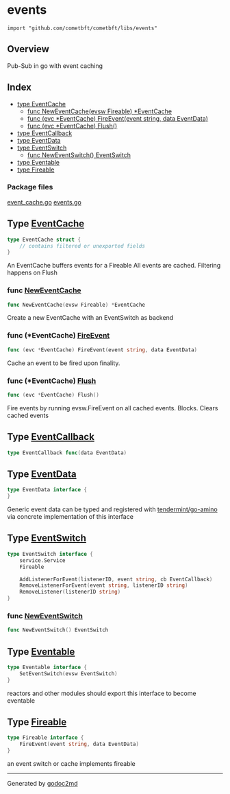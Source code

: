 

# events

`import "github.com/cometbft/cometbft/libs/events"`

## Overview

Pub-Sub in go with event caching

## Index

* [type EventCache](#type-eventcache)
    * [func NewEventCache(evsw Fireable) *EventCache](#func-neweventcache)
    * [func (evc *EventCache) FireEvent(event string, data EventData)](#func-eventcache-fireevent)
    * [func (evc *EventCache) Flush()](#func-eventcache-flush)
* [type EventCallback](#type-eventcallback)
* [type EventData](#type-eventdata)
* [type EventSwitch](#type-eventswitch)
    * [func NewEventSwitch() EventSwitch](#func-neweventswitch)
* [type Eventable](#type-eventable)
* [type Fireable](#type-fireable)


### Package files

[event_cache.go](event_cache.go) [events.go](events.go)


## Type [EventCache](event_cache.go?s=116:179#L5)

``` go
type EventCache struct {
    // contains filtered or unexported fields
}
```

An EventCache buffers events for a Fireable
All events are cached. Filtering happens on Flush







### func [NewEventCache](event_cache.go?s=239:284#L11)

``` go
func NewEventCache(evsw Fireable) *EventCache
```

Create a new EventCache with an EventSwitch as backend





### func (\*EventCache) [FireEvent](event_cache.go?s=449:511#L24)

``` go
func (evc *EventCache) FireEvent(event string, data EventData)
```

Cache an event to be fired upon finality.




### func (\*EventCache) [Flush](event_cache.go?s=735:765#L31)

``` go
func (evc *EventCache) Flush()
```

Fire events by running evsw.FireEvent on all cached events. Blocks.
Clears cached events




## Type [EventCallback](events.go?s=4201:4240#L185)

``` go
type EventCallback func(data EventData)
```









## Type [EventData](events.go?s=243:294#L14)

``` go
type EventData interface {
}
```

Generic event data can be typed and registered with [tendermint/go-amino](https://github.com/tendermint/go-amino)
via concrete implementation of this interface










## Type [EventSwitch](events.go?s=560:771#L29)

``` go
type EventSwitch interface {
    service.Service
    Fireable

    AddListenerForEvent(listenerID, event string, cb EventCallback)
    RemoveListenerForEvent(event string, listenerID string)
    RemoveListener(listenerID string)
}
```






### func [NewEventSwitch](events.go?s=917:950#L46)

``` go
func NewEventSwitch() EventSwitch
```




## Type [Eventable](events.go?s=378:440#L20)

``` go
type Eventable interface {
    SetEventSwitch(evsw EventSwitch)
}
```

reactors and other modules should export
this interface to become eventable










## Type [Fireable](events.go?s=490:558#L25)

``` go
type Fireable interface {
    FireEvent(event string, data EventData)
}
```

an event switch or cache implements fireable














- - -
Generated by [godoc2md](http://godoc.org/github.com/davecheney/godoc2md)
